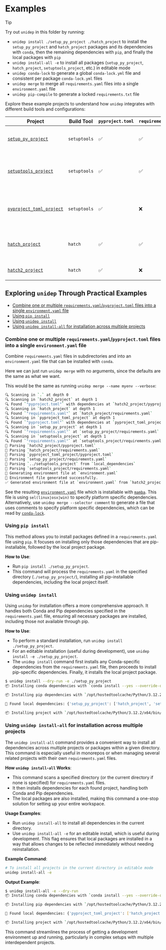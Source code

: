 # Examples

> [!TIP]
> Try out `unidep` in this folder by running:
> - `unidep install ./setup_py_project ./hatch_project` to install the `setup_py_project` and `hatch_project` packages and its dependencies with `conda`, then the remaining dependencies with `pip`, and finally the local packages with `pip`
> - `unidep install-all -e` to install all packages (`setup_py_project`, `hatch_project`, `setuptools_project`, etc.) in editable mode
> - `unidep conda-lock` to generate a global `conda-lock.yml` file and consistent per package `conda-lock.yml` files
> - `unidep merge` to merge all `requirements.yaml` files into a single `environment.yaml` file
> - `unidep pip-compile` to generate a locked `requirements.txt` file

Explore these example projects to understand how `unidep` integrates with different build tools and configurations:

| Project                                            | Build Tool   | `pyproject.toml` | `requirements.yaml` | `setup.py` | Description                                                                        |
| -------------------------------------------------- | ------------ | ---------------- | ------------------- | ---------- | ---------------------------------------------------------------------------------- |
| [`setup_py_project`](setup_py_project)             | `setuptools` | ✅                | ✅                   | ✅          | Traditional `setuptools` project with `requirements.yaml`.                         |
| [`setuptools_project`](setuptools_project)         | `setuptools` | ✅                | ✅                   | ❌          | Modern `setuptools` usage with both `pyproject.toml` and `requirements.yaml`.      |
| [`pyproject_toml_project`](pyproject_toml_project) | `setuptools` | ✅                | ❌                   | ❌          | Pure `pyproject.toml` setup, showcasing comprehensive dependency management.       |
| [`hatch_project`](hatch_project)                   | `hatch`      | ✅                | ✅                   | ❌          | Demonstrates `unidep` integration in a Hatchling project with `requirements.yaml`. |
| [`hatch2_project`](hatch2_project)                 | `hatch`      | ✅                | ❌                   | ❌          | Pure `pyproject.toml` Hatchling project.                                           |


## Exploring `unidep` Through Practical Examples

<!-- START doctoc generated TOC please keep comment here to allow auto update -->
<!-- DON'T EDIT THIS SECTION, INSTEAD RE-RUN doctoc TO UPDATE -->

- [Combine one or multiple `requirements.yaml`/`pyproject.toml` files into a single `environment.yaml` file](#combine-one-or-multiple-requirementsyamlpyprojecttoml-files-into-a-single-environmentyaml-file)
- [Using `pip install`](#using-pip-install)
- [Using `unidep install`](#using-unidep-install)
- [Using `unidep install-all` for installation across multiple projects](#using-unidep-install-all-for-installation-across-multiple-projects)

<!-- END doctoc generated TOC please keep comment here to allow auto update -->

### Combine one or multiple `requirements.yaml`/`pyproject.toml` files into a single `environment.yaml` file

Combine `requirements.yaml` files in subdirectories and into an `environment.yaml` file that can be installed with `conda`.

Here we can just run `unidep merge` with no arguments, since the defaults are the same as what we want.

This would be the same as running `unidep merge --name myenv --verbose`:

<!-- CODE:BASH:START -->
<!-- echo '```bash' -->
<!-- unidep merge --name myenv --verbose -->
<!-- echo '```' -->
<!-- CODE:END -->
<!-- OUTPUT:START -->
<!-- ⚠️ This content is auto-generated by `markdown-code-runner`. -->
```bash
🔍 Scanning in `.` at depth 0
🔍 Scanning in `hatch2_project` at depth 1
🔍 Found `"pyproject.toml"` with dependencies at `hatch2_project/pyproject.toml`
🔍 Scanning in `hatch_project` at depth 1
🔍 Found `"requirements.yaml"` at `hatch_project/requirements.yaml`
🔍 Scanning in `pyproject_toml_project` at depth 1
🔍 Found `"pyproject.toml"` with dependencies at `pyproject_toml_project/pyproject.toml`
🔍 Scanning in `setup_py_project` at depth 1
🔍 Found `"requirements.yaml"` at `setup_py_project/requirements.yaml`
🔍 Scanning in `setuptools_project` at depth 1
🔍 Found `"requirements.yaml"` at `setuptools_project/requirements.yaml`
📄 Parsing `hatch2_project/pyproject.toml`
📄 Parsing `hatch_project/requirements.yaml`
📄 Parsing `pyproject_toml_project/pyproject.toml`
📄 Parsing `setup_py_project/requirements.yaml`
📄 Parsing `../setuptools_project` from `local_dependencies`
📄 Parsing `setuptools_project/requirements.yaml`
📝 Generating environment file at `environment.yaml`
📝 Environment file generated successfully.
✅ Generated environment file at `environment.yaml` from `hatch2_project/pyproject.toml`, `hatch_project/requirements.yaml`, `pyproject_toml_project/pyproject.toml`, `setup_py_project/requirements.yaml`, `setuptools_project/requirements.yaml`
```

<!-- OUTPUT:END -->

See the resulting [`environment.yaml`](environment.yaml) file which is installable with [`mamba`](https://mamba.readthedocs.io/en/latest/).
This file is using `sel(linux|osx|win)` to specify platform specific dependencies.
Alternatively, use `unidep merge --selector comment` to generate a file that uses comments to specify platform specific dependencies, which can be read by [`conda-lock`](https://github.com/conda/conda-lock).

### Using `pip install`

This method allows you to install packages defined in a `requirements.yaml` file using `pip`. It focuses on installing only those dependencies that are pip-installable, followed by the local project package.

**How to Use**:

- Run `pip install ./setup_py_project`.
- This command will process the `requirements.yaml` in the specified directory (`./setup_py_project/`), installing all pip-installable dependencies, including the local project itself.

### Using `unidep install`

Using `unidep` for installation offers a more comprehensive approach. It handles both Conda and Pip dependencies specified in the `requirements.yaml` file, ensuring all necessary packages are installed, including those not available through pip.

**How to Use**:

- To perform a standard installation, run `unidep install ./setup_py_project`.
- For an editable installation (useful during development), use `unidep install -e ./setup_py_project`.
- The `unidep install` command first installs any Conda-specific dependencies from the `requirements.yaml` file, then proceeds to install pip-specific dependencies. Finally, it installs the local project package.

<!-- CODE:BASH:START -->
<!-- echo '```bash' -->
<!-- echo '$ unidep install --dry-run -e ./setup_py_project' -->
<!-- unidep install --dry-run -e ./setup_py_project -->
<!-- echo '```' -->
<!-- CODE:END -->
<!-- OUTPUT:START -->
<!-- ⚠️ This content is auto-generated by `markdown-code-runner`. -->
```bash
$ unidep install --dry-run -e ./setup_py_project
📦 Installing conda dependencies with `conda install --yes --override-channels --channel conda-forge pandas adaptive">=1.0.0, <2.0.0" pfapack packaging`

📦 Installing pip dependencies with `/opt/hostedtoolcache/Python/3.12.2/x64/bin/python -m pip install yaml2bib rsync-time-machine slurm-usage codestructure aiokef markdown-code-runner numthreads`

📝 Found local dependencies: {'setup_py_project': ['hatch_project', 'setuptools_project']}

📦 Installing project with `/opt/hostedtoolcache/Python/3.12.2/x64/bin/python -m pip install --no-dependencies -e /home/runner/work/unidep/unidep/example/hatch_project -e /home/runner/work/unidep/unidep/example/setuptools_project -e ./setup_py_project`

```

<!-- OUTPUT:END -->

### Using `unidep install-all` for installation across multiple projects

The `unidep install-all` command provides a convenient way to install all dependencies across multiple projects or packages within a given directory.
This command is especially useful in monorepos or when managing several related projects with their own `requirements.yaml` files.

**How `unidep install-all` Works**:

- This command scans a specified directory (or the current directory if none is specified) for `requirements.yaml` files.
- It then installs dependencies for each found project, handling both Conda and Pip dependencies.
- The local packages are also installed, making this command a one-stop solution for setting up your entire workspace.

**Usage Examples**:

- Run `unidep install-all` to install all dependencies in the current directory.
- Use `unidep install-all -e` for an editable install, which is useful during development. This flag ensures that local packages are installed in a way that allows changes to be reflected immediately without needing reinstallation.

**Example Command**:

```bash
# To install all projects in the current directory in editable mode
unidep install-all -e
```

**Output Example**:

<!-- CODE:BASH:START -->
<!-- echo '```bash' -->
<!-- echo '$ unidep install-all -e --dry-run' -->
<!-- unidep install-all -e --dry-run -->
<!-- echo '```' -->
<!-- CODE:END -->
<!-- OUTPUT:START -->
<!-- ⚠️ This content is auto-generated by `markdown-code-runner`. -->
```bash
$ unidep install-all -e --dry-run
📦 Installing conda dependencies with `conda install --yes --override-channels --channel conda-forge adaptive-scheduler numpy">=1.21" hpc05 pandas">=1,<3" pexpect adaptive pfapack packaging`

📦 Installing pip dependencies with `/opt/hostedtoolcache/Python/3.12.2/x64/bin/python -m pip install unidep markdown-code-runner numthreads yaml2bib rsync-time-machine slurm-usage codestructure aiokef`

📝 Found local dependencies: {'pyproject_toml_project': ['hatch_project'], 'setup_py_project': ['hatch_project', 'setuptools_project'], 'setuptools_project': ['hatch_project']}

📦 Installing project with `/opt/hostedtoolcache/Python/3.12.2/x64/bin/python -m pip install --no-dependencies -e ./hatch2_project -e ./hatch_project -e ./pyproject_toml_project -e ./setup_py_project -e ./setuptools_project`

```

<!-- OUTPUT:END -->

This command streamlines the process of getting a development environment up and running, particularly in complex setups with multiple interdependent projects.
